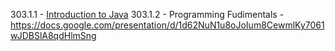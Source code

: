 303.1.1 - [Introduction to Java](https://docs.google.com/presentation/d/1-yqtICzQFgAUF7C15LRqZXPXQRXwtCYKsqJKpoNURX8/edit#slide=id.p1)
303.1.2 - Programming Fudimentals - https://docs.google.com/presentation/d/1d62NuN1u8oJoIum8CewmlKy7061wJDBSlA8qdHlmSng


